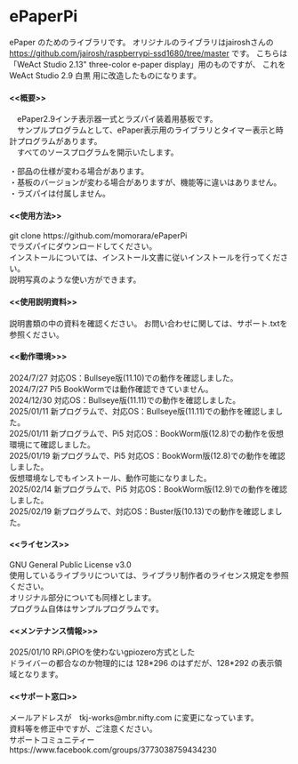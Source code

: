 # ePaperPi

ePaper のためのライブラリです。
オリジナルのライブラリはjairoshさんの
https://github.com/jairosh/raspberrypi-ssd1680/tree/master
です。
こちらは 「WeAct Studio 2.13" three-color e-paper display」用のものですが、
これを　WeAct Studio 2.9 白黒 用に改造したものになります。

<h4><<概要>></h4>
　ePaper2.9インチ表示器一式とラズパイ装着用基板です。 <br>
　サンプルプログラムとして、ePaper表示用のライブラリとタイマー表示と時計プログラムがあります。 <br>
　すべてのソースプログラムを開示いたします。 <br>

・部品の仕様が変わる場合があります。 <br>
・基板のバージョンが変わる場合がありますが、機能等に違いはありません。<br>
・ラズパイは付属しません。<br>

<h4><<使用方法>></h4>
git clone https://github.com/momorara/ePaperPi <br>
でラズパイにダウンロードしてください。<br>
インストールについては、インストール文書に従いインストールを行ってください。<br>
説明写真のような使い方ができます。<br>

<h4><<使用説明資料>></h4>
説明書類の中の資料を確認ください。
お問い合わせに関しては、サポート.txtを参照ください。<br>

<h4><<動作環境>>></h4>
2024/7/27 対応OS：Bullseye版(11.10)での動作を確認しました。<br>
2024/7/27 Pi5 BookWormでは動作確認できていません。<br>
2024/12/30 対応OS：Bullseye版(11.11)での動作を確認しました。<br>
2025/01/11 新プログラムで、対応OS：Bullseye版(11.11)での動作を確認しました。 <br>
2025/01/11 新プログラムで、Pi5 対応OS：BookWorm版(12.8)での動作を仮想環境にて確認しました。 <br>
2025/01/19 新プログラムで、Pi5 対応OS：BookWorm版(12.8)での動作を確認しました。 <br>
仮想環境なしでもインストール、動作可能になりました。<br>
2025/02/14 新プログラムで、Pi5 対応OS：BookWorm版(12.9)での動作を確認しました。<br>
2025/02/19 新プログラムで、対応OS：Buster版(10.13)での動作を確認しました。<br>
  
<h4><<ライセンス>></h4>
GNU General Public License v3.0 <br>
使用しているライブラリについては、ライブラリ制作者のライセンス規定を参照ください。 <br>
オリジナル部分についても同様とします。 <br>
プログラム自体はサンプルプログラムです。 <br>

<h4><<メンテナンス情報>>></h4>
2025/01/10 RPi.GPIOを使わないgpiozero方式とした<br>
ドライバーの都合なのか物理的には 128*296 のはずだが、128*292 の表示領域となります。<br>

<h4><<サポート窓口>></h4>
  メールアドレスが　tkj-works@mbr.nifty.com に変更になっています。<br>
  資料等を修正中ですが、ご注意ください。<br>
  サポートコミュニティー　https://www.facebook.com/groups/3773038759434230<br>
